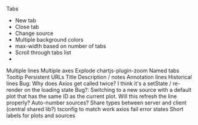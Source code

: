 Tabs
* New tab
* Close tab
* Change source
* Multiple background colors
* max-width based on number of tabs
* Scroll through tabs list
*
Multiple lines
Multiple axes
Explode
chartjs-plugin-zoom
Named tabs
Tooltip
Persistent URLs
Title
Description / notes
Annotation lines
Historical lines
Bug: Why does Axios get called twice? I think it's a setState / re-render on the loading state
Bug?: Switching to a new source with a default plot that has the same ID as the current plot. Will this refresh the line properly?
Auto-number sources?
Share types between server and client (central shared lib?)
tsconfig to match work
axios fail error states
Short labels for plots and sources